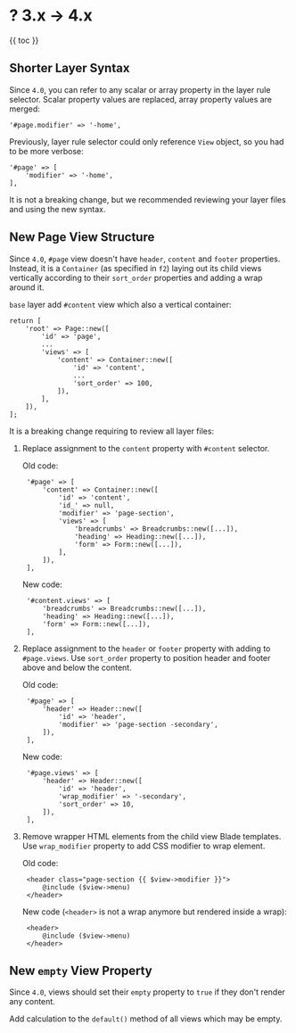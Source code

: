 # ? 3.x -> 4.x 

{{ toc }}

## Shorter Layer Syntax

Since `4.0`, you can refer to any scalar or array property in the layer rule selector. Scalar property values are replaced, array property values are merged:

    '#page.modifier' => '-home',

Previously, layer rule selector could only reference `View` object, so you had to be more verbose:

    '#page' => [
        'modifier' => '-home',
    ],

It is not a breaking change, but we recommended reviewing your layer files and using the new syntax.

## New Page View Structure

Since `4.0`, `#page` view doesn't have `header`, `content` and `footer` properties. Instead, it is a `Container` (as specified in `f2`) laying out its child views vertically according to their `sort_order` properties and adding a wrap around it. 

`base` layer add `#content` view which also a vertical container:

    return [
        'root' => Page::new([
            'id' => 'page',
            ...
            'views' => [
                'content' => Container::new([
                    'id' => 'content',
                    ...
                    'sort_order' => 100,
                ]),
            ],
        ]),
    ];

It is a breaking change requiring to review all layer files: 

1. Replace assignment to the `content` property with `#content` selector.

    Old code:
    
        '#page' => [
            'content' => Container::new([
                'id' => 'content',
                'id_' => null,
                'modifier' => 'page-section',
                'views' => [            
                    'breadcrumbs' => Breadcrumbs::new([...]),
                    'heading' => Heading::new([...]),
                    'form' => Form::new([...]),
                ],
            ]),
        ],
    
    New code:  

        '#content.views' => [
            'breadcrumbs' => Breadcrumbs::new([...]),
            'heading' => Heading::new([...]),
            'form' => Form::new([...]),
        ],

2. Replace assignment to the `header` or `footer` property with adding to `#page.views`. Use `sort_order` property to position header and footer above and below the content.

    Old code:
    
        '#page' => [
            'header' => Header::new([
                'id' => 'header',
                'modifier' => 'page-section -secondary',
            ]),
        ],

    New code:
    
        '#page.views' => [
            'header' => Header::new([
                'id' => 'header',
                'wrap_modifier' => '-secondary',
                'sort_order' => 10,
            ]),
        ],

3. Remove wrapper HTML elements from the child view Blade templates. Use `wrap_modifier` property to add CSS modifier to wrap element. 

    Old code:
    
        <header class="page-section {{ $view->modifier }}">
            @include ($view->menu)
        </header>

    New code (`<header>` is not a wrap anymore but rendered inside a wrap):
                
        <header>
            @include ($view->menu)
        </header>

## New `empty` View Property

Since `4.0`, views should set their `empty` property to `true` if they don't render any content. 

Add calculation to the `default()` method of all views which may be empty.